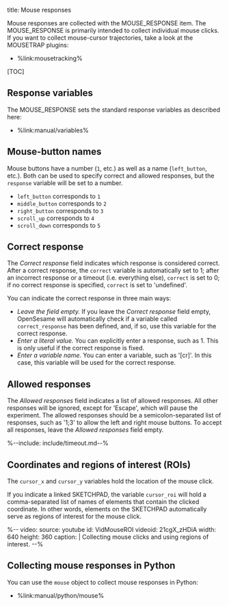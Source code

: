 title: Mouse responses

Mouse responses are collected with the MOUSE_RESPONSE item. The MOUSE_RESPONSE is primarily intended to collect individual mouse clicks. If you want to collect mouse-cursor trajectories, take a look at the MOUSETRAP plugins:

- %link:mousetracking%

[TOC]


## Response variables

The MOUSE_RESPONSE sets the standard response variables as described here:

- %link:manual/variables%


## Mouse-button names

Mouse buttons have a number (`1`, etc.) as well as a name (`left_button`, etc.). Both can be used to specify correct and allowed responses, but the `response` variable will be set to a number.

- `left_button` corresponds to `1`
- `middle_button` corresponds to `2`
- `right_button` corresponds to `3`
- `scroll_up` corresponds to `4`
- `scroll_down` corresponds to `5`


## Correct response

The *Correct response* field indicates which response is considered correct. After a correct response, the `correct` variable is automatically set to 1; after an incorrect response or a timeout (i.e. everything else), `correct` is set to 0; if no correct response is specified, `correct` is set to 'undefined'.

You can indicate the correct response in three main ways:

- *Leave the field empty.* If you leave the *Correct response* field empty, OpenSesame will automatically check if a variable called `correct_response` has been defined, and, if so, use this variable for the correct response.
- *Enter a literal value.* You can explicitly enter a response, such as 1. This is only useful if the correct response is fixed.
- *Enter a variable name.* You can enter a variable, such as '[cr]'. In this case, this variable will be used for the correct response.


## Allowed responses

The *Allowed responses* field indicates a list of allowed responses. All other responses will be ignored, except for 'Escape', which will pause the experiment. The allowed responses should be a semicolon-separated list of responses, such as '1;3' to allow the left and right mouse buttons. To accept all responses, leave the *Allowed responses* field empty.


%--include: include/timeout.md--%

## Coordinates and regions of interest (ROIs)

The `cursor_x` and `cursor_y` variables hold the location of the mouse click.

If you indicate a linked SKETCHPAD, the variable `cursor_roi` will hold a comma-separated list of names of elements that contain the clicked coordinate. In other words, elements on the SKETCHPAD automatically serve as regions of interest for the mouse click.

%--
video:
 source: youtube
 id: VidMouseROI
 videoid: 21cgX_zHDiA
 width: 640
 height: 360
 caption: |
  Collecting mouse clicks and using regions of interest.
--%

## Collecting mouse responses in Python

You can use the `mouse` object to collect mouse responses in Python:

- %link:manual/python/mouse%
